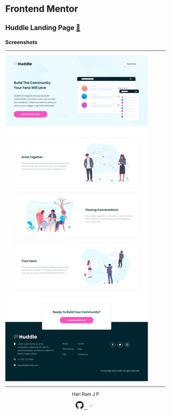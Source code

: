 # Frontend Mentor

## Huddle Landing Page [:link:][link]

### Screenshots

---

<img src="./assets/designs/at1440px.png" title="At 1440px">

---

<!-- HTML content -->

<p align="center">Hari Ram J P</p>
<p align="center"><a href="https://github.com/hariramjp777/" title="GitHub Profile"><img src="./assets/images/github-icon.png" width="25"></a><a href="https://frontendmentor.io/profile/hariramjp777" title="Frontend Mentor Profile">&nbsp;&nbsp;&nbsp;<img src="./assets/images/favicon-32x32.png" style="width: 25px;" width="25"></a></p>

[link]: https://hariramjp777.github.io/frontend-huddle-landing-page-feature-blocks/ "Live Site"
